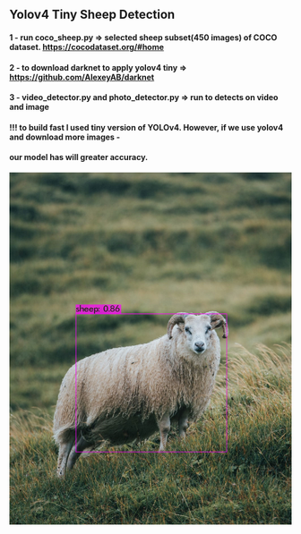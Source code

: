 ## Yolov4 Tiny Sheep Detection

#### 1 - run coco_sheep.py =>  selected sheep subset(450 images) of COCO dataset. https://cocodataset.org/#home

#### 2 - to download darknet to apply yolov4 tiny => https://github.com/AlexeyAB/darknet

#### 3 - video_detector.py and photo_detector.py => run to detects on video and image

#### !!! to build fast I used tiny version of YOLOv4. However, if we use yolov4 and download more images -
#### our model has will greater accuracy.

![](predictions.jpg)
